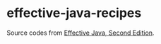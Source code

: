 # effective-java-recipes
Source codes from [Effective Java, Second Edition](https://read.amazon.com/kp/embed?asin=B00B8V09HY&preview=newtab&linkCode=kpe&ref_=cm_sw_r_kb_dp_2qsRybMG5HHMY).
